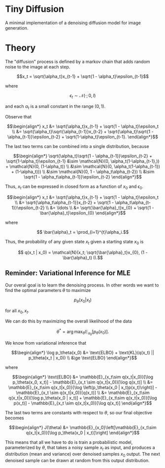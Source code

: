 # Tiny Diffusion

A minimal implementation of a denoising diffusion model for image generation.

# Theory

The "diffusion" process is defined by a markov chain that adds random noise to the image at each step.

```math
x_t = \sqrt{\alpha_t}x_{t-1} + \sqrt{1 - \alpha_t}\epsilon_{t-1}
```
where 
```math
    \epsilon_t \sim \mathcal{N}(\cdot; 0,  I)
```
and each $\alpha_t$ is a small constant in the range $(0, 1)$.

Observe that
```math
\begin{align*}
x_t &= \sqrt{\alpha_t}x_{t-1} + \sqrt{1 - \alpha_t}\epsilon_t \\
 &= \sqrt{\alpha_t}\sqrt{\alpha_{t-1}}x_{t-2} + \sqrt{\alpha_t}\sqrt{1 - \alpha_{t-1}}\epsilon_{t-2} + \sqrt{1-\alpha_t}\epsilon_{t-1}.
\end{align*}
```
The last two terms can be combined into a single distribution, because
```math
\begin{align*}
\sqrt{\alpha_t}\sqrt{1 - \alpha_{t-1}}\epsilon_{t-2} + \sqrt{1-\alpha_t}\epsilon_{t-1}
&\sim \mathcal{N}(0, \alpha_t(1-\alpha_{t-1},)) + \mathcal{N}(0, (1-\alpha_t)) \\
&\sim \mathcal{N}(0, \alpha_t(1-\alpha_{t-1}) + (1-\alpha_t))) \\
&\sim \mathcal{N}(0, 1 - \alpha_t\alpha_{t-2}) \\
&\sim \sqrt{1 - \alpha_t\alpha_{t-1}}\epsilon_{t-2} 
\end{align*}
```

Thus, $x_t$ can be expressed in closed form as a function of $x_0$ and $\epsilon_0$.
```math
\begin{align*}
x_t &= \sqrt{\alpha_t}x_{t-1} + \sqrt{1 - \alpha_t}\epsilon_t \\
 &= \sqrt{\alpha_t\alpha_{t-1}}x_{t-2} + \sqrt{1 - \alpha_t\alpha_{t-1}}\epsilon_{t-2} \\
 &= \ldots \\
 &= \sqrt{\bar{\alpha}_t}x_{0} + \sqrt{1 - \bar{\alpha}_t}\epsilon_{0} 
\end{align*}
```
where
```math
    \bar{\alpha}_t = \prod_{i=1}^{t}\alpha_i.
```


Thus, the probability of any given state $x_t$ given a starting state $x_0$ is
```math
    q(x_t | x_0) = \mathcal{N}(x_t; \sqrt{\bar{\alpha}_t}x_{0}, (1 - \bar{\alpha}_t) I).
```


## Reminder: Variational Inference for MLE

Our overal goal is to learn the denoising process. In other words we want to find the optimal parameters $\theta$ to maximize

```math
p_\theta(x_0 | x_t) 
```
for all $x_0, x_t$. 

We can do this by maximizing the overall likelihood of the data
```math
\theta^{*} = \arg\max_{\theta}\mathbb{E}_{x_0}[p_\theta(x_0)].
```


We know from variational inference that

```math
\begin{align*}
\log p_\theta(x_0) &= \text{ELBO} + \text{KL}(q(x_t) || p_\theta(x_t | x_0)) \\
&\ge \text{ELBO}
\end{align*}
```
where 
```math
\begin{align*}
\text{ELBO} &= \mathbb{E}_{x_t\sim q(x_t|x_0)}[\log p_\theta(x_0, x_t)] - \mathbb{E}_{x_t \sim q(x_t|x_0)}[\log q(x_t)] \\
&= \mathbb{E}_{x_t\sim q(x_t|x_0)}[\log \left(p_\theta(x_0 | x_t)p(x_t)\right)] - \mathbb{E}_{x_t \sim q(x_t|x_0)}[q(x_t)] \\
&= \mathbb{E}_{x_t\sim q(x_t|x_0)}[\log p_\theta(x_0 | x_t)] + \mathbb{E}_{x_t\sim q(x_t|x_0)}[\log p(x_t)] - \mathbb{E}_{x_t \sim q(x_t|x_0)}[\log q(x_t)]
\end{align*}
```
The last two terms are constants with respect to $\theta$, so our final objective becomes

```math
\begin{align*}
J(\theta) &= \mathbb{E}_{x_0}\left[\mathbb{E}_{x_t\sim q(x_t|x_0)}[\log p_\theta(x_0 | x_t)]\right]
\end{align*}
```

This means that all we have to do is train a probabilistic model, parameterized by $\theta$, that takes a noisy sample $x_t$ as input, and produces a distribution (mean and variance) over denoised samples $x_0$ output. The next denoised sample can be drawn at random from this output distribution.
<!-- ```math
\begin{align*}
\log p(x) &=\text{KL}(q(z)∣∣p(z∣x)) − \mathbb{E}_{q(z)}\left[\log q(z)− \log p(x,z)
\right] \\
&\ge \mathbb{E}_{q(z)}\left[\log q(z)− \log p(x,z)
\right]
\end{align*}
 ```

Letting $z = x_t$ and $q(z) = p(x_t | x_0)$ we have
```math
\begin{align*}
\log p(x_0) &\ge \mathbb{E}_{p(x_t | x_0)}\left[\log p(x_t | x_0) − \log p(x_0, x_t)\right] \\
&= \mathbb{E}_{p(x_t | x_0)}\left[\log p(x_t | x_0) − \log(p(x_0 | x_t)p(x_t))\right] \\
&= \mathbb{E}_{p(x_t | x_0)}\left[\log p(x_t | x_0) − \log(p(x_0 | x_t)p(x_t))\right] \\
\end{align*}
 ``` -->
